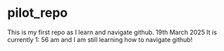 # pilot_repo
This is my first repo as I learn and navigate github.
19th March 2025
It is currently 1: 56 am and I am still learning how to navigate github!